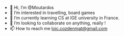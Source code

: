 - 👋 Hi, I’m @Moutardos
- 👀 I’m interested in travelling, board games
- 🌱 I’m currently learning CS at IGE university in France.
- 💞️ I’m looking to collaborate on anything, really !
- 📫 How to reach me loic.cozdenmat@gmail.com


